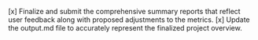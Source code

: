 [x] Finalize and submit the comprehensive summary reports that reflect user feedback along with proposed adjustments to the metrics.
[x] Update the output.md file to accurately represent the finalized project overview.